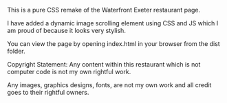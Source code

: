 This is a pure CSS remake of the Waterfront Exeter restaurant page.

I have added a dynamic image scrolling element using CSS and JS which I am proud of because it looks very stylish.

You can view the page by opening index.html in your browser from the dist folder.

Copyright Statement:
Any content within this restaurant which is not computer code is not my own rightful work.

Any images, graphics designs, fonts, are not my own work and all credit goes to their rightful owners.

